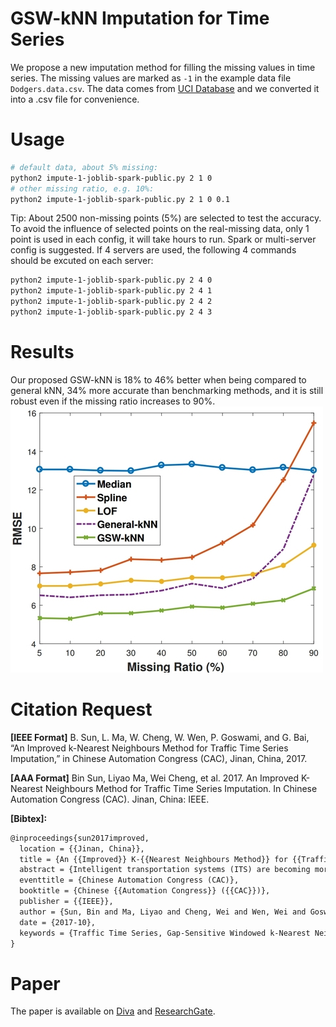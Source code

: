 # GSW-kNN Imputation for Time Series
We propose a new imputation method for filling the missing values in time series.
The missing values are marked as `-1` in the example data file `Dodgers.data.csv`.
The data comes from [UCI Database](https://archive.ics.uci.edu/ml/datasets/Dodgers+Loop+Sensor) and we converted it into a .csv file for convenience.

# Usage
```bash
# default data, about 5% missing:
python2 impute-1-joblib-spark-public.py 2 1 0
# other missing ratio, e.g. 10%:
python2 impute-1-joblib-spark-public.py 2 1 0 0.1
```
Tip: 
About 2500 non-missing points (5%) are selected to test the accuracy.
To avoid the influence of selected points on the real-missing data, only 1 point is used in each config, it will take hours to run. 
Spark or multi-server config is suggested. 
If 4 servers are used, the following 4 commands should be excuted on each server:
```sh
python2 impute-1-joblib-spark-public.py 2 4 0
python2 impute-1-joblib-spark-public.py 2 4 1
python2 impute-1-joblib-spark-public.py 2 4 2
python2 impute-1-joblib-spark-public.py 2 4 3
```

# Results
Our proposed GSW-kNN is 18% to 46% better when being compared to general
kNN, 34% more accurate than benchmarking methods, and it is still robust even if the missing ratio increases to 90%.
![](./_image/2017-09-29-20-43-27.jpg)


# Citation Request
**[IEEE Format]** B. Sun, L. Ma, W. Cheng, W. Wen, P. Goswami, and G. Bai, “An Improved k-Nearest Neighbours Method for Traffic Time Series Imputation,” in Chinese Automation Congress (CAC), Jinan, China, 2017.

**[AAA Format]** Bin Sun, Liyao Ma, Wei Cheng, et al. 2017. An Improved K-Nearest Neighbours Method for Traffic Time Series Imputation. In Chinese Automation Congress (CAC). Jinan, China: IEEE.

**[Bibtex]:**

```tex
@inproceedings{sun2017improved,
  location = {{Jinan, China}},
  title = {An {{Improved}} K-{{Nearest Neighbours Method}} for {{Traffic Time Series Imputation}}},
  abstract = {Intelligent transportation systems (ITS) are becoming more and more effective, benefiting from big data. Despite this, missing data is a problem that prevents many prediction algorithms in ITS from working effectively. Much work has been done to impute those missing data. Among different imputation methods, k-nearest neighbours (kNN) has shown excellent accuracy and efficiency. However, the general kNN is designed for matrix instead of time series so it lacks the usage of time series characteristics such as windows and weights that are gap-sensitive. This work introduces gap-sensitive windowed kNN (GSW-kNN) imputation for time series. The results show that GSW-kNN is 34\% more accurate than benchmarking methods, and it is still robust even if the missing ratio increases to 90\%.},
  eventtitle = {Chinese Automation Congress (CAC)},
  booktitle = {Chinese {{Automation Congress}} ({{CAC}})},
  publisher = {{IEEE}},
  author = {Sun, Bin and Ma, Liyao and Cheng, Wei and Wen, Wei and Goswami, Prashant and Bai, Guohua},
  date = {2017-10},
  keywords = {Traffic Time Series, Gap-Sensitive Windowed k-Nearest Neighbours (GSW-kNN), Missing Data Imputation}
}
```

# Paper
The paper is available on [Diva](http://www.diva-portal.org/smash/record.jsf?c=3&searchType=SIMPLE&language=en&pid=diva2%3A1145422) and [ResearchGate](https://www.researchgate.net/publication/320087317_An_Improved_k-Nearest_Neighbours_Method_for_Traffic_Time_Series_Imputation).

